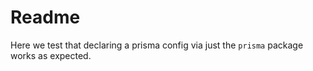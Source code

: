 # Readme

Here we test that declaring a prisma config via just the `prisma` package works as expected.
